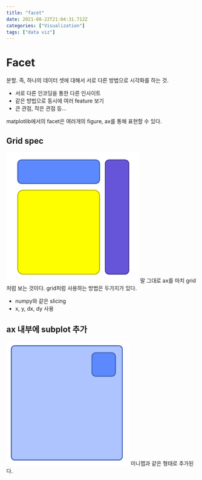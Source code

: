 ```yaml
---
title: "facet"
date: 2021-08-22T21:04:31.712Z
categories: ["Visualization"]
tags: ["data viz"]
---
```

# Facet
분할. 즉, 하나의 데이터 셋에 대해서 서로 다른 방법으로 시각화를 하는 것.
- 서로 다른 인코딩을 통한 다른 인사이트
- 같은 방법으로 동시에 여러 feature 보기
- 큰 관점, 작은 관점 등...

matplotlib에서의 facet은 여러개의 figure, ax를 통해 표현할 수 있다.

## Grid spec
![](/assets/images/facet/0fc1a677-5eaa-4ed8-8913-9297326cda59-image.png)
말 그대로 ax를 마치 grid처럼 보는 것이다. grid처럼 사용하는 방법은 두가지가 있다.
- numpy와 같은 slicing
- x, y, dx, dy 사용
## ax 내부에 subplot 추가
![](/assets/images/facet/1a173eaa-693a-4a9c-9c8e-1d9f61eae65e-image.png)
미니맵과 같은 형태로 추가된다.